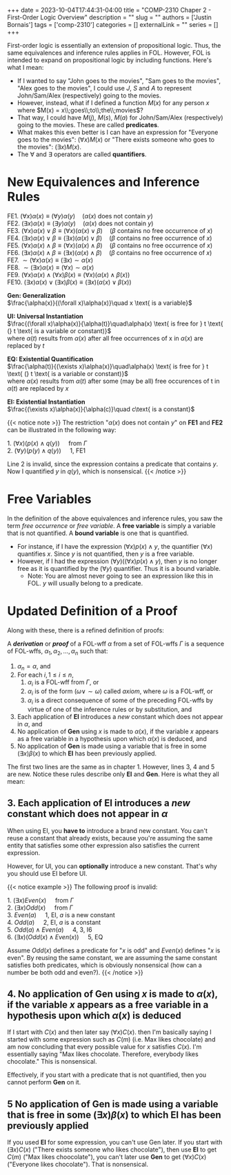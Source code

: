 +++ 
date = 2023-10-04T17:44:31-04:00
title = "COMP-2310 Chaper 2 - First-Order Logic Overview"
description = ""
slug = ""
authors = ['Justin Bornais']
tags = ['comp-2310']
categories = []
externalLink = ""
series = []
+++

First-order logic is essentially an extension of propositional logic. Thus, the same equivalences and inference rules applies in FOL. However, FOL is intended to expand on propositional logic by including functions. Here's what I mean:

- If I wanted to say "John goes to the movies", "Sam goes to the movies", "Alex goes to the movies", I could use $J$, $S$ and $A$ to represent John/Sam/Alex (respectively) going to the movies.
- However, instead, what if I defined a function $M(x)$ for any person $x$ where $M(x) = x\\;goes\\;to\\;the\\;movies$?
- That way, I could have $M(j)$, $M(s)$, $M(a)$ for John/Sam/Alex (respectively) going to the movies. These are called **predicates**.
- What makes this even better is I can have an expression for "Everyone goes to the movies": $(\forall x)M(x)$ or "There exists someone who goes to the movies": $(\exists x)M(x)$.
- The $\forall$ and $\exists$ operators are called **quantifiers**.

# New Equivalences and Inference Rules

FE1. $(\forall x)\alpha(x) \equiv (\forall y)\alpha(y) \quad (\alpha(x) \text{ does not contain } y)$\
FE2. $(\exists x)\alpha(x) \equiv (\exists y)\alpha(y) \quad (\alpha(x) \text{ does not contain } y)$\
FE3. $(\forall x)\alpha(x) \lor \beta \equiv (\forall x)(\alpha(x) \lor \beta) \quad (\beta \text{ contains no free occurrence of } x)$\
FE4. $(\exists x)\alpha(x) \lor \beta \equiv (\exists x)(\alpha(x) \lor \beta) \quad (\beta \text{ contains no free occurrence of } x)$\
FE5. $(\forall x)\alpha(x) \land \beta \equiv (\forall x)(\alpha(x) \land \beta) \quad (\beta \text{ contains no free occurrence of } x)$\
FE6. $(\exists x)\alpha(x) \land \beta \equiv (\exists x)(\alpha(x) \land \beta) \quad (\beta \text{ contains no free occurrence of } x)$\
FE7. $\sim (\forall x)\alpha(x) \equiv (\exists x)\sim \alpha(x)$\
FE8. $\sim (\exists x)\alpha(x) \equiv (\forall x)\sim \alpha(x)$\
FE9. $(\forall x)\alpha(x) \land (\forall x)\beta(x) \equiv (\forall x)(\alpha(x) \land \beta(x))$\
FE10. $(\exists x)\alpha(x) \lor (\exists x)\beta(x) \equiv (\exists x)(\alpha(x) \lor \beta(x))$

**Gen: Generalization**\
$\frac{\alpha(x)}{(\forall x)\alpha(x)}\quad x \text{ is a variable}$

**UI: Universal Instantiation**\
$\frac{(\forall x)\alpha(x)}{\alpha(t)}\quad\alpha(x) \text{ is free for } t \text{ (} t \text{ is a variable or constant)}$\
$\text {where }\alpha(t) \text{ results from } \alpha(x) \text{ after all free occurrences of x in } \alpha(x) \text{ are replaced by } t$

**EQ: Existential Quantification**\
$\frac{\alpha(t)}{(\exists x)\alpha(x)}\quad\alpha(x) \text{ is free for } t \text{ (} t \text{ is a variable or constant)}$\
$\text {where }\alpha(x) \text{ results from } \alpha(t) \text{ after some (may be all) free occurences of t in } \alpha(t) \text{ are replaced by } x$

**EI: Existential Instantiation**\
$\frac{(\exists x)\alpha(x)}{\alpha(c)}\quad c\text{ is a constant}$

{{< notice note >}}
The restriction "$\alpha(x)$ does not contain $y$" on **FE1** and **FE2** can be illustrated in the following way:

1\. $(\forall x)(p(x)\land q(y))\quad$ from $\Gamma$\
2\. $(\forall y)(p(y)\land q(y))\quad$ 1, FE1

Line 2 is invalid, since the expression contains a predicate that contains $y$. Now I quantified $y$ in $q(y)$, which is nonsensical.
{{< /notice >}}

# Free Variables
In the definition of the above equivalences and inference rules, you saw the term *free occurrence* or *free variable*. A **free variable** is simply a variable that is not quantified. A **bound variable** is one that is quantified.
- For instance, if I have the expression $(\forall x)p(x)\land y$, the quantifier $(\forall x)$ quantifies $x$. Since $y$ is not quantified, then $y$ is a free variable.
- However, if I had the expression $(\forall y)((\forall x)p(x)\land y)$, then $y$ is no longer free as it is quantified by the $(\forall y)$ quantifier. Thus it is a bound variable.
    - Note: You are almost never going to see an expression like this in FOL. $y$ will usually belong to a predicate.

# Updated Definition of a Proof
Along with these, there is a refined definition of proofs:

A ***derivation*** or ***proof*** of a FOL-wff $\alpha$ from a set of FOL-wffs $\Gamma$ is a sequence of FOL-wffs, $\alpha_1,\alpha_2,\dots,\alpha_n$ such that:
1. $\alpha_n=\alpha$, and
2. For each $i,1\leq i\leq n$,
    1. $\alpha_i$ is a FOL-wff from $\Gamma$, or
    2. $\alpha_i$ is of the form $(\omega\lor\sim\omega)$ called *axiom*, where $\omega$ is a FOL-wff, or
    3. $\alpha_i$ is a direct consequence of some of the preceding FOL-wffs by virtue of one of the inference rules or by substitution, and
3. Each application of **EI** introduces a *new* constant which does not appear in $\alpha$, and
4. No application of **Gen** using $x$ is made to $\alpha(x)$, if the variable $x$ appears as a free variable in a hypothesis upon which $\alpha(x)$ is deduced, and
5. No application of **Gen** is made using a variable that is free in some $(\exists x)\beta(x)$ to which **EI** has been previously applied.

The first two lines are the same as in chapter 1. However, lines 3, 4 and 5 are new. Notice these rules describe only **EI** and **Gen**. Here is what they all mean:

## 3. Each application of **EI** introduces a *new* constant which does not appear in $\alpha$
When using EI, you **have to** introduce a brand new constant. You can't reuse a constant that already exists, because you're assuming the same entity that satisfies some other expression also satisfies the current expression.

However, for UI, you can **optionally** introduce a new constant. That's why you should use EI before UI.

{{< notice example >}}
The following proof is invalid:

1\. $(\exists x)Even(x)\quad$ from $\Gamma$\
2\. $(\exists x)Odd(x)\quad$ from $\Gamma$\
3\. $Even(a)\quad$ 1, EI, $a$ is a new constant\
4\. $Odd(a)\quad$ 2, EI, $a$ is a constant\
5\. $Odd(a)\land Even(a)\quad$ 4, 3, I6\
6\. $(\exists x)(Odd(x)\land Even(x))\quad$ 5, EQ

Assume $Odd(x)$ defines a predicate for "$x$ is odd" and $Even(x)$ defines "$x$ is even". By reusing the same constant, we are assuming the same constant satisfies both predicates, which is obviously nonsensical (how can a number be both odd and even?).
{{< /notice >}}

## 4. No application of **Gen** using $x$ is made to $\alpha(x)$, if the variable $x$ appears as a free variable in a hypothesis upon which $\alpha(x)$ is deduced
If I start with $C(x)$ and then later say $(\forall x)C(x)$. then I'm basically saying I started with some expression such as $C(m)$ (i.e. Max likes chocolate) and am now concluding that every possible value for $x$ satisfies $C(x)$. I'm essentially saying "Max likes chocolate. Therefore, everybody likes chocolate." This is nonsensical.

Effectively, if you start with a predicate that is not quantified, then you cannot perform **Gen** on it.

## 5 No application of **Gen** is made using a variable that is free in some $(\exists x)\beta(x)$ to which **EI** has been previously applied
If you used **EI** for some expression, you can't use Gen later. If you start with $(\exists x)C(x)$ ("There exists someone who likes chocolate"), then use **EI** to get $C(m)$ ("Max likes choocolate"), you can't later use **Gen** to get $(\forall x)C(x)$ ("Everyone likes chocolate"). That is nonsensical.